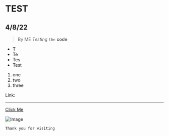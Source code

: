 # TEST
## 4/8/22
> By ME
_Testing_ `the` **code**

* T
* Te
* Tes
* Test

1) one
2) two 
3) three


Link:

***
[Click Me](https://github.com/shc031/cse15l-lab-reports.git)





![Image](https://www.seekpng.com/png/detail/12-120961_up-arrow-png-picture-up-arrow-png.png)
```
Thank you for visiting

```
